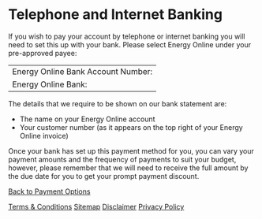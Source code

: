 # Telephone and Internet Banking
If you wish to pay your account by telephone or internet banking you will need to set this up with your bank. Please select Energy Online under your pre-approved payee:
 
| | 
| ------------------------| 
| Energy Online Bank Account Number:|    03 0584 0225333 00 
| Energy Online Bank:|   Westpac Bank 
 
 
The details that we require to be shown on our bank statement are:
- The name on your Energy Online account
- Your customer number (as it appears on the top right of your Energy Online invoice)
 
Once your bank has set up this payment method for you, you can vary your payment amounts and the frequency of payments to suit your budget, however, please remember that we will need to receive the full amount by the due date for you to get your prompt payment discount.
 
 
[Back to Payment Options](http://www.energyonline.co.nz/business/business_faqs/business_faqs_-_payment_options)
 
 
 
[Terms & Conditions](http://www.energyonline.co.nz/terms)
[Sitemap](http://www.energyonline.co.nz/home/site_map)
[Disclaimer](http://www.energyonline.co.nz/home/site_map/disclaimer)
[Privacy Policy](http://www.energyonline.co.nz/home/site_map/privacy_policy)

